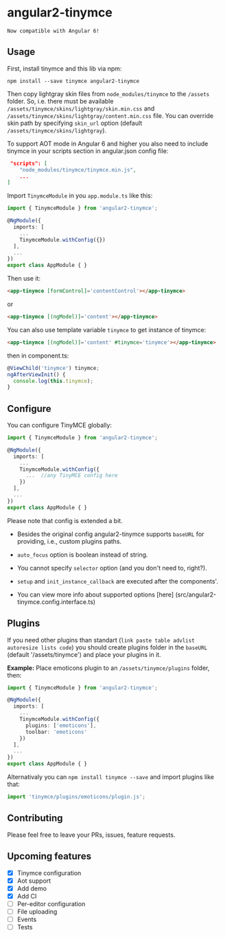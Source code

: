 # angular2-tinymce

`Now compatible with Angular 6!`

## Usage

First, install tinymce and this lib via npm:
```
npm install --save tinymce angular2-tinymce
```

Then copy lightgray skin files from `node_modules/tinymce` to the `/assets` folder. So, i.e. there must be available `/assets/tinymce/skins/lightgray/skin.min.css` and `/assets/tinymce/skins/lightgray/content.min.css` file.
You can override skin path by specifying `skin_url` option (default `/assets/tinymce/skins/lightgray`).

To support AOT mode in Angular 6 and higher you also need to include tinymce in your scripts section in angular.json config file:
```json
 "scripts": [
    "node_modules/tinymce/tinymce.min.js",
    ...
]
```

Import `TinymceModule` in you `app.module.ts` like this:
```typescript
import { TinymceModule } from 'angular2-tinymce';

@NgModule({
  imports: [
    ...
    TinymceModule.withConfig({})
  ],
  ...
})
export class AppModule { }
```

Then use it:
```html
<app-tinymce [formControl]='contentControl'></app-tinymce>
```
or
```html
<app-tinymce [(ngModel)]='content'></app-tinymce>
```

You can also use template variable `tinymce` to get instance of tinymce:
```html
<app-tinymce [(ngModel)]='content' #tinymce='tinymce'></app-tinymce>
```
then in component.ts:
```typescript
@ViewChild('tinymce') tinymce;
ngAfterViewInit() {
  console.log(this.tinymce);
}
```

## Configure
You can configure TinyMCE globally:
```typescript
import { TinymceModule } from 'angular2-tinymce';

@NgModule({
  imports: [
    ...
    TinymceModule.withConfig({
      ...  //any TinyMCE config here
    })
  ],
  ...
})
export class AppModule { }
```
Please note that config is extended a bit.

- Besides the original config angular2-tinymce supports `baseURL` for providing, i.e., custom plugins paths.

- `auto_focus` option is boolean instead of string.
- You cannot specify `selector` option (and you don't need to, right?).
- `setup` and `init_instance_callback` are executed after the components'.
- You can view more info about supported options [here] (src/angular2-tinymce.config.interface.ts)

## Plugins
If you need other plugins than standart (`link paste table advlist autoresize lists code`) you should create plugins folder in the `baseURL` (default '/assets/tinymce') and place your plugins in it.

**Example:** 
Place emoticons plugin to an `/assets/tinymce/plugins` folder, then:
```typescript
import { TinymceModule } from 'angular2-tinymce';

@NgModule({
  imports: [
    ...
    TinymceModule.withConfig({
      plugins: ['emoticons'],
      toolbar: 'emoticons'
    })
  ],
  ...
})
export class AppModule { }
```

Alternativaly you can `npm install tinymce --save` and import plugins like that:
```typescript
import 'tinymce/plugins/emoticons/plugin.js';
```

## Contributing
Please feel free to leave your PRs, issues, feature requests.

## Upcoming features
- [x] Tinymce configuration
- [x] Aot support
- [x] Add demo
- [x] Add CI
- [ ] Per-editor configuration
- [ ] File uploading
- [ ] Events
- [ ] Tests
